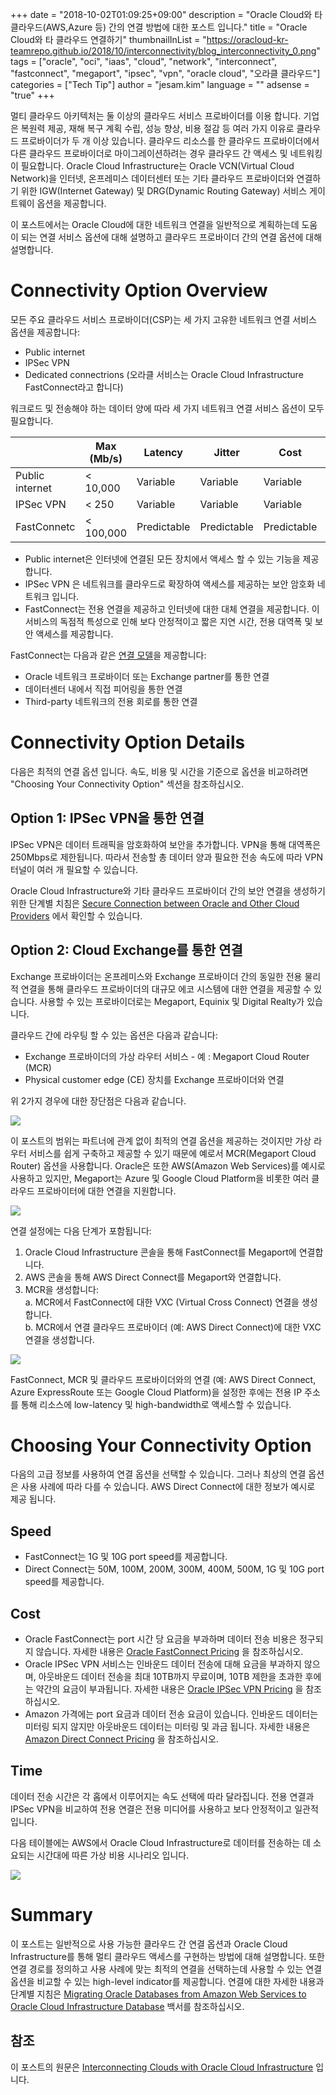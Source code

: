 +++
date = "2018-10-02T01:09:25+09:00"
description = "Oracle Cloud와 타 클라우드(AWS,Azure 등) 간의 연결 방법에 대한 포스트 입니다."
title = "Oracle Cloud와 타 클라우드 연결하기"
thumbnailInList = "https://oracloud-kr-teamrepo.github.io/2018/10/interconnectivity/blog_interconnectivity_0.png" 
tags = ["oracle", "oci", "iaas", "cloud", "network", "interconnect", "fastconnect", "megaport", "ipsec", "vpn", "oracle cloud", "오라클 클라우드"]
categories = ["Tech Tip"]
author = "jesam.kim"
language = ""
adsense = "true"
+++

멀티 클라우드 아키텍처는 둘 이상의 클라우드 서비스 프로바이더를 이용 합니다. 기업은 복원력 제공, 재해 복구 계획 수립, 성능 향상, 비용 절감 등 여러 가지 이유로 클라우드 프로바이더가 두 개 이상 있습니다. 클라우드 리소스를 한 클라우드 프로바이더에서 다른 클라우드 프로바이더로 마이그레이션하려는 경우 클라우드 간 액세스 및 네트워킹이 필요합니다.
 Oracle Cloud Infrastructure는 Oracle VCN(Virtual Cloud Network)을 인터넷, 온프레미스 데이터센터 또는 기타 클라우드 프로바이더와 연결하기 위한 IGW(Internet Gateway) 및 DRG(Dynamic Routing Gateway) 서비스 게이트웨이 옵션을 제공합니다.  

이 포스트에서는 Oracle Cloud에 대한 네트워크 연결을 일반적으로 계획하는데 도움이 되는 연결 서비스 옵션에 대해 설명하고 클라우드 프로바이더 간의 연결 옵션에 대해 설명합니다.  


# Connectivity Option Overview

모든 주요 클라우드 서비스 프로바이더(CSP)는 세 가지 고유한 네트워크 연결 서비스 옵션을 제공합니다: 
 
 * Public internet  
 * IPSec VPN  
 * Dedicated connectrions (오라클 서비스는 Oracle Cloud Infrastructure FastConnect라고 합니다)  


워크로드 및 전송해야 하는 데이터 양에 따라 세 가지 네트워크 연결 서비스 옵션이 모두 필요합니다.  

||Max (Mb/s)|Latency|Jitter|Cost|Secure|
|---|---|---|---|---|---|
|Public internet|< 10,000|Variable|Variable|Variable|No|
|IPSec VPN|< 250|Variable|Variable|Variable|Yes|
|FastConnetc|< 100,000|Predictable|Predictable|Predictable|Yes|


* Public internet은 인터넷에 연결된 모든 장치에서 액세스 할 수 있는 기능을 제공합니다.  
* IPSec VPN 은 네트워크를 클라우드로 확장하여 액세스를 제공하는 보안 암호화 네트워크 입니다.  
* FastConnect는 전용 연결을 제공하고 인터넷에 대한 대체 연결을 제공합니다. 이 서비스의 독점적 특성으로 인해 보다 안정적이고 짧은 지연 시간, 전용 대역폭 및 보안 액세스를 제공합니다.  


FastConnect는 다음과 같은 [연결 모델](https://cloud.oracle.com/en_US/fastconnect/connectivity-models)을 제공합니다:  
* Oracle 네트워크 프로바이더 또는 Exchange partner를 통한 연결  
* 데이터센터 내에서 직접 피어링을 통한 연결  
* Third-party 네트워크의 전용 회로를 통한 연결  


# Connectivity Option Details

다음은 최적의 연결 옵션 입니다. 속도, 비용 및 시간을 기준으로 옵션을 비교하려면 "Choosing Your Connectivity Option" 섹션을 참조하십시오.  

## Option 1: IPSec VPN을 통한 연결

IPSec VPN은 데이터 트래픽을 암호화하여 보안을 추가합니다. VPN을 통해 대역폭은 250Mbps로 제한됩니다. 따라서 전송할 총 데이터 양과 필요한 전송 속도에 따라 VPN 터널이 여러 개 필요할 수 있습니다.  

Oracle Cloud Infrastructure와 기타 클라우드 프로바이더 간의 보안 연결을 생성하기 위한 단계별 치침은 [Secure Connection between Oracle and Other Cloud Providers](https://docs.cloud.oracle.com/iaas/Content/Network/Concepts/libreswan.htm?tocpath=Services%7CNetworking%7C_____14) 에서 확인할 수 있습니다.  


## Option 2: Cloud Exchange를 통한 연결

Exchange 프로바이더는 온프레미스와 Exchange 프로바이더 간의 동일한 전용 물리적 연결을 통해 클라우드 프로바이더의 대규모 에코 시스템에 대한 연결을 제공할 수 있습니다. 사용할 수 있는 프로바이더로는 Megaport, Equinix 및 Digital Realty가 있습니다.  

클라우드 간에 라우팅 할 수 있는 옵션은 다음과 같습니다:  

* Exchange 프로바이더의 가상 라우터 서비스 - 예 : Megaport Cloud Router (MCR)  
* Physical customer edge (CE) 장치를 Exchange 프로바이더와 연결

위 2가지 경우에 대한 장단점은 다음과 같습니다.

![](https://oracloud-kr-teamrepo.github.io/2018/10/interconnectivity/blog_interconnectivity4.png) 

이 포스트의 범위는 파트너에 관계 없이 최적의 연결 옵션을 제공하는 것이지만 가상 라우터 서비스를 쉽게 구축하고 제공할 수 있기 때문에 예로서 MCR(Megaport Cloud Router) 옵션을 사용합니다. Oracle은 또한 AWS(Amazon Web Services)를 예시로 사용하고 있지만, Megaport는 Azure 및 Google Cloud Platform을 비롯한 여러 클라우드 프로바이터에 대한 연결을 지원합니다.

![](https://oracloud-kr-teamrepo.github.io/2018/10/interconnectivity/blog_interconnectivity_1.png)

연결 설정에는 다음 단계가 포함됩니다:

1. Oracle Cloud Infrastructure 콘솔을 통해 FastConnect를 Megaport에 연결합니다.  
2. AWS 콘솔을 통해 AWS Direct Connect를 Megaport와 연결합니다.  
3. MCR을 생성합니다:  
   a. MCR에서 FastConnect에 대한 VXC (Virtual Cross Connect) 연결을 생성합니다.  
   b. MCR에서 연결 클라우드 프로바이더 (예: AWS Direct Connect)에 대한 VXC 연결을 생성합니다.

![](https://oracloud-kr-teamrepo.github.io/2018/10/interconnectivity/blog_interconnectivity2.png)

FastConnect, MCR 및 클라우드 프로바이더와의 연결 (예: AWS Direct Connect, Azure ExpressRoute 또는 Google Cloud Platform)을 설정한 후에는 전용 IP 주소를 통해 리소스에 low-latency 및 high-bandwidth로 액세스할 수 있습니다.


# Choosing Your Connectivity Option

다음의 고급 정보를 사용하여 연결 옵션을 선택할 수 있습니다. 그러나 최상의 연결 옵션은 사용 사례에 따라 다를 수 있습니다. AWS Direct Connect에 대한 정보가 예시로 제공 됩니다.

## Speed
* FastConnect는 1G 및 10G port speed를 제공합니다.
* Direct Connect는 50M, 100M, 200M, 300M, 400M, 500M, 1G 및 10G port speed를 제공합니다.

## Cost
* Oracle FastConnect는 port 시간 당 요금을 부과하며 데이터 전송 비용은 정구되지 않습니다. 자세한 내용은 [Oracle FastConnect Pricing](https://cloud.oracle.com/en_US/fastconnect/pricing) 을 참조하십시오.  
* Oracle IPSec VPN 서비스는 인바운드 데이터 전송에 대해 요금을 부과하지 않으며, 아웃바운드 데이터 전송을 최대 10TB까지 무료이며, 10TB 제한을 초과한 후에는 약간의 요금이 부과됩니다. 자세한 내용은 [Oracle IPSec VPN Pricing](https://cloud.oracle.com/networking/pricing) 을 참조하십시오.  
* Amazon 가격에는 port 요금과 데이터 전송 요금이 있습니다. 인바운드 데이터는 미터링 되지 않지만 아웃바운드 데이터는 미터링 및 과금 됩니다. 자세한 내용은 [Amazon Direct Connect Pricing](https://aws.amazon.com/directconnect/pricing/) 을 참조하십시오.  

## Time
데이터 전송 시간은 각 홉에서 이루어지는 속도 선택에 따라 달라집니다. 전용 연결과 IPSec VPN을 비교하여 전용 연결은 전용 미디어를 사용하고 보다 안정적이고 일관적 입니다.

다음 테이블에는 AWS에서 Oracle Cloud Infrastructure로 데이터를 전송하는 데 소요되는 시간대에 따른 가상 비용 시나리오 입니다.

![](https://oracloud-kr-teamrepo.github.io/2018/10/interconnectivity/blog_interconnectivity3.png)


# Summary

이 포스트는 일반적으로 사용 가능한 클라우드 간 연결 옵션과 Oracle Cloud Infrastructure를 통해 멀티 클라우드 액세스를 구현하는 방법에 대해 설명합니다. 또한 연결 경로를 정의하고 사용 사례에 맞는 최적의 연결을 선택하는데 사용할 수 있는 연결 옵션을 비교할 수 있는 high-level indicator를 제공합니다. 연결에 대한 자세한 내용과 단계별 지침은 [Migrating Oracle Databases from Amazon Web Services to Oracle Cloud Infrastructure Database](https://cloud.oracle.com/iaas/whitepapers/database_migration_aws_to_oci_database.pdf) 백서를 참조하십시오.  


## 참조
이 포스트의 원문은 [Interconnecting Clouds with Oracle Cloud Infrastructure](https://blogs.oracle.com/cloud-infrastructure/interconnecting-clouds-with-oracle-cloud-infrastructure) 입니다.  
